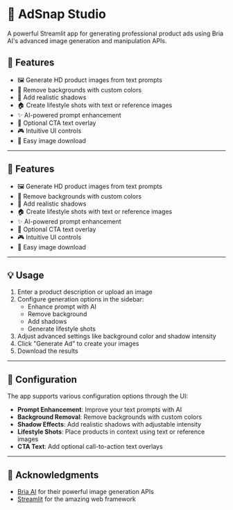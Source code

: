 # 🎨 AdSnap Studio

A powerful Streamlit app for generating professional product ads using Bria AI's advanced image generation and manipulation APIs.

## 🌟 Features

- 🖼️ Generate HD product images from text prompts
- 🎯 Remove backgrounds with custom colors
- 🌅 Add realistic shadows
- 🏠 Create lifestyle shots with text or reference images
- ✨ AI-powered prompt enhancement
- 📝 Optional CTA text overlay
- 🎮 Intuitive UI controls
- 💾 Easy image download

---

## 🌟 Features

- 🖼️ Generate HD product images from text prompts
- 🎯 Remove backgrounds with custom colors
- 🌅 Add realistic shadows
- 🏠 Create lifestyle shots with text or reference images
- ✨ AI-powered prompt enhancement
- 📝 Optional CTA text overlay
- 🎮 Intuitive UI controls
- 💾 Easy image download

---

## 💡 Usage

1. Enter a product description or upload an image
2. Configure generation options in the sidebar:
   - Enhance prompt with AI
   - Remove background
   - Add shadows
   - Generate lifestyle shots
3. Adjust advanced settings like background color and shadow intensity
4. Click "Generate Ad" to create your images
5. Download the results

---

## 🔧 Configuration

The app supports various configuration options through the UI:

- **Prompt Enhancement**: Improve your text prompts with AI
- **Background Removal**: Remove backgrounds with custom colors
- **Shadow Effects**: Add realistic shadows with adjustable intensity
- **Lifestyle Shots**: Place products in context using text or reference images
- **CTA Text**: Add optional call-to-action text overlays

---

## 🙏 Acknowledgments

- [Bria AI](https://bria.ai) for their powerful image generation APIs
- [Streamlit](https://streamlit.io) for the amazing web framework 
